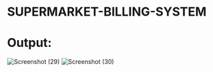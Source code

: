 # SUPERMARKET-BILLING-SYSTEM
# Output:
![Screenshot (29)](https://user-images.githubusercontent.com/91774301/163679219-346ac1a5-640f-4149-99d4-97fc13f81d31.png)
![Screenshot (30)](https://user-images.githubusercontent.com/91774301/163679221-f5ecb82d-e33e-415d-9f33-530975f55301.png)
